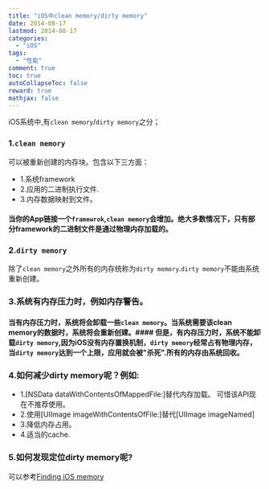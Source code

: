 ```yaml
---
title: "iOS中clean memory/dirty memory"
date: 2014-08-17
lastmod: 2014-08-17
categories:
  - "iOS"
tags:
  - "性能"
comment: true
toc: true
autoCollapseToc: false
reward: true
mathjax: false
---
```


iOS系统中,有`clean memory`/`dirty memory`之分；


### 1.`clean memory`
可以被重新创建的内存块。包含以下三方面：

* 1.系统framework
* 2.应用的二进制执行文件.
* 3.内存数据映射到文件。

#### 当你的App链接一个`framewrok`,`clean memory`会增加。绝大多数情况下，只有部分framework的二进制文件是通过物理内存加载的。  
  
### 2.`dirty memory`

除了`clean memory`之外所有的内存统称为`dirty memory`.`dirty memory`不能由系统重新创建。
   
### 3.系统有内存压力时，例如内存警告。 
#### 当有内存压力时，系统将会卸载一些`clean memory`。当系统需要该clean memory的数据时，系统将会重新创建。#### 但是，有内存压力时，系统不能卸载`dirty memory`,因为iOS没有内存置换机制，`dirty memory`经常占有物理内存，当`dirty memory`达到一个上限，应用就会被"杀死".所有的内存由系统回收。    


### 4.如何减少dirty memory呢？例如:  
   * 1.[NSData dataWithContentsOfMappedFile:]替代内存加载。
      可惜该API现在不推荐使用。
   * 2.使用[UIImage imageWithContentsOfFile:]替代[UIImage imageNamed]
   * 3.降低内存占用。
   * 4.适当的cache.

### 5.如何发现定位dirty memory呢?

可以参考[Finding iOS memory](http://liam.flookes.com/wp/2012/05/03/finding-ios-memory/)